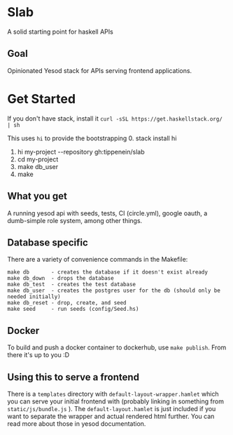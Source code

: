 # Slab

A solid starting point for haskell APIs

## Goal

Opinionated Yesod stack for APIs serving frontend applications.

# Get Started

If you don't have stack, install it
`curl -sSL https://get.haskellstack.org/ | sh`

This uses `hi` to provide the bootstrapping
0. stack install hi
1. hi my-project --repository gh:tippenein/slab
2. cd my-project
3. make db_user
4. make

## What you get

A running yesod api with seeds, tests, CI (circle.yml), google oauth, a dumb-simple role system, among other things.

## Database specific

There are a variety of convenience commands in the Makefile:

```
make db       - creates the database if it doesn't exist already
make db_down  - drops the database
make db_test  - creates the test database
make db_user  - creates the postgres user for the db (should only be needed initially)
make db_reset - drop, create, and seed
make seed     - run seeds (config/Seed.hs)
```

## Docker

To build and push a docker container to dockerhub, use `make publish`. From there it's up to you :D

## Using this to serve a frontend

There is a `templates` directory with `default-layout-wrapper.hamlet` which you can serve your initial frontend with (probably linking in something from `static/js/bundle.js` ). The `default-layout.hamlet` is just included if you want to separate the wrapper and actual rendered html further. You can read more about those in yesod documentation.

